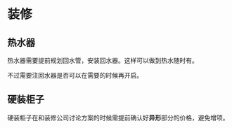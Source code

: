 # 装修

## 热水器

热水器需要提前规划回水管，安装回水器。这样可以做到热水随时有。

不过需要注回水器是否可以在需要的时候再开启。

## 硬装柜子

硬装柜子在和装修公司讨论方案的时候需提前确认好**异形**部分的价格，避免增项。

